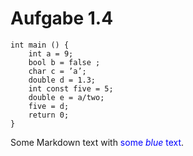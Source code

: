#  Aufgabe 1.4

```
int main () {
    int a = 9;
    bool b = false ;
    char c = ’a’;
    double d = 1.3;
    int const five = 5;
    double e = a/two;
    five = d;
    return 0;
}
```

Some Markdown text with <span style="color:blue">some *blue* text</span>.

